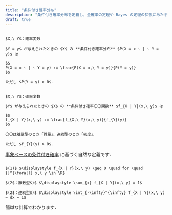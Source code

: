```yaml
---
title: "条件付き確率分布"
description: "条件付き確率分布を定義し，全確率の定理や Bayes の定理の拡張にあたる性質を確認します．確率変数の独立性も定義します．"
draft: true
---
```


~~~definition:条件付き確率分布

$X,\ Y$：確率変数

$Y = y$ が与えられたときの $X$ の **条件付き確率分布** $P(X = x ~ | ~ Y = y)$ は

$$
P(X = x ~ | ~ Y = y) := \frac{P(X = x,\ Y = y)}{P(Y = y)}
$$

ただし $P(Y = y) > 0$．

~~~

~~~definition:条件付き確率〇〇関数

$X,\ Y$：確率変数

$Y$ が与えられたときの $X$ の **条件付き確率〇〇関数** $f_{X | Y}(x,\ y)$ は

$$
f_{X | Y}(x,\ y) := \frac{f_{X,\ Y}(x,\ y)}{f_{Y}(y)}
$$

〇〇は離散型のとき「質量」，連続型のとき「密度」．

ただし $f_{Y}(y) > 0$．

~~~

[事象ベースの条件付き確率](/mathematics/statistics/probability/conditional-probability) に基づく自然な定義です．

~~~theorem:条件付き確率〇〇関数の性質

$(1)$ $\displaystyle f_{X | Y}(x,\ y) \geq 0 \quad for \quad {}^{\forall} x,\ y \in \R$

$(2$：離散型$)$ $\displaystyle \sum_{x} f_{X | Y}(x,\ y) = 1$

$(2$：連続型$)$ $\displaystyle \int_{-\infty}^{\infty} f_{X | Y}(x,\ y) ~ dx = 1$

~~~

簡単な計算でわかります．
